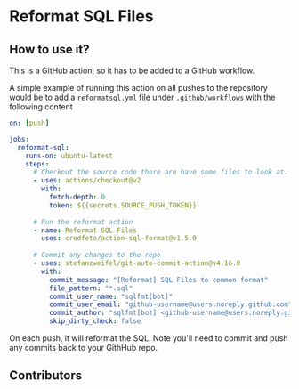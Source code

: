 # Reformat SQL Files

## How to use it?
This is a GitHub action, so it has to be added to a GitHub workflow.  

A simple example of running this action on all pushes to the repository would be to
add a `reformatsql.yml` file under `.github/workflows` with the following content

```yaml
on: [push]

jobs:
  reformat-sql:
    runs-on: ubuntu-latest
    steps:
      # Checkout the source code there are have some files to look at.
      - uses: actions/checkout@v2
        with:
          fetch-depth: 0
          token: ${{secrets.SOURCE_PUSH_TOKEN}}
          
      # Run the reformat action
      - name: Reformat SQL Files
        uses: credfeto/action-sql-format@v1.5.0
        
      # Commit any changes to the repo
      - uses: stefanzweifel/git-auto-commit-action@v4.16.0
        with:
          commit_message: "[Reformat] SQL Files to common format"
          file_pattern: "*.sql"
          commit_user_name: "sqlfmt[bot]"
          commit_user_email: "github-username@users.noreply.github.com"
          commit_author: "sqlfmt[bot] <github-username@users.noreply.github.com>"
          skip_dirty_check: false
```

On each push, it will reformat the SQL.  Note you'll need to commit and push any commits back to your GithHub repo. 

## Contributors

<!-- ALL-CONTRIBUTORS-LIST:START - Do not remove or modify this section -->
<!-- prettier-ignore-start -->
<!-- markdownlint-disable -->

<!-- markdownlint-restore -->
<!-- prettier-ignore-end -->

<!-- ALL-CONTRIBUTORS-LIST:END -->
